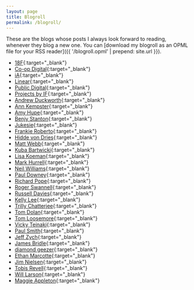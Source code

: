 ```yaml
---
layout: page
title: Blogroll
permalink: /blogroll/
---
```


These are the blogs whose posts I always look forward to reading, whenever they blog a new one. You can [download my blogroll as an OPML file for your RSS reader]({{ '/blogroll.opml' | prepend: site.url }}).

- [18F](https://18f.gsa.gov/){:target="_blank"}
- [Co-op Digital](https://digitalblog.coop.co.uk/){:target="_blank"}
- [iA](https://ia.net/){:target="_blank"}
- [Linear](https://linear.app/blog){:target="_blank"}
- [Public Digital](https://public.digital/){:target="_blank"}
- [Projects by IF](https://medium.com/writing-by-if?source=rss----d5b13bdf0ba5---4){:target="_blank"}
- [Andrew Duckworth](https://grillopress.github.io/){:target="_blank"}
- [Ann Kempster](https://blog.annkempster.com/){:target="_blank"}
- [Amy Hupe](https://amyhupe.co.uk/){:target="_blank"}
- [Benjy Stanton](https://www.benjystanton.co.uk/){:target="_blank"}
- [Jukesie](https://digitalbydefault.com/){:target="_blank"}
- [Frankie Roberto](https://frankieroberto.github.io/nhsnotes/){:target="_blank"}
- [Hidde von Dries](https://hidde.blog/){:target="_blank"}
- [Matt Webb](https://interconnected.org/home){:target="_blank"}
- [Kuba Bartwicki](https://www.kubabartwicki.com/){:target="_blank"}
- [Lisa Koeman](https://lisakoeman.nl/blog){:target="_blank"}
- [Mark Hurrell](https://mhurrell.co.uk/prospects/){:target="_blank"}
- [Neil Williams](https://neilojwilliams.net/){:target="_blank"}
- [Paul Downey](https://blog.whatfettle.com/){:target="_blank"}
- [Richard Pope](https://richardpope.org/){:target="_blank"}
- [Roger Swannell](https://rogerswannell.com/){:target="_blank"}
- [Russell Davies](https://russelldavies.typepad.com/){:target="_blank"}
- [Kelly Lee](https://medium.com/@kellyleeGDS?source=rss-124291626346------2){:target="_blank"}
- [Trilly Chatterjee](https://medium.com/@trillyc?source=rss-1bc1e5757f52------2){:target="_blank"}
- [Tom Dolan](https://www.leaningforward.com/blog/){:target="_blank"}
- [Tom Loosemore](https://tomloosemorework.wordpress.com/){:target="_blank"}
- [Vicky Teinaki](https://www.vickyteinaki.com/){:target="_blank"}
- [Paul Smith](https://paulsmith.site/){:target="_blank"}
- [Jeff Zych](http://jlzych.com/){:target="_blank"}
- [James Bridle](http://booktwo.org/){:target="_blank"}
- [diamond geezer](http://diamondgeezer.blogspot.com/){:target="_blank"}
- [Ethan Marcotte](https://ethanmarcotte.com/wrote/){:target="_blank"}
- [Jim Nielsen](https://blog.jim-nielsen.com/){:target="_blank"}
- [Tobis Revell](https://blog.tobiasrevell.com/){:target="_blank"}
- [Will Larson](https://lethain.com/){:target="_blank"}
- [Maggie Appleton](https://maggieappleton.com/){:target="_blank"}